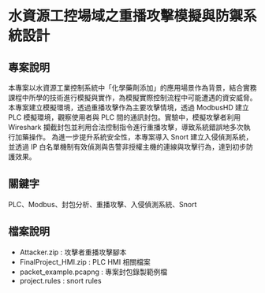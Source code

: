 # 水資源工控場域之重播攻擊模擬與防禦系統設計

## 專案說明

本專案以水資源工業控制系統中「化學藥劑添加」的應用場景作為背景，結合實務課程中所學的技術進行模擬與實作，為模擬實際控制流程中可能遭遇的資安威脅。
本專案建立模擬環境，透過重播攻擊作為主要攻擊情境，透過 ModbusHD 建立 PLC 模擬環境，觀察使用者與 PLC 間的通訊封包。實驗中，模擬攻擊者利用 Wireshark 攔截封包並利用合法控制指令進行重播攻擊，導致系統錯誤地多次執行加藥操作。
為進一步提升系統安全性，本專案導入 Snort 建立入侵偵測系統，並透過 IP 白名單機制有效偵測與告警非授權主機的連線與攻擊行為，達到初步防護效果。

## 關鍵字

PLC、Modbus、封包分析、重播攻擊、入侵偵測系統、Snort

## 檔案說明
- Attacker.zip : 攻擊者重播攻擊腳本
- FinalProject_HMI.zip : PLC HMI 相關檔案
- packet_example.pcapng : 專案封包錄製範例檔
- project.rules : snort rules 
